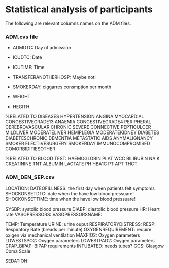# Statistical analysis of participants
The following are relevant columns names on the ADM files.

### ADM.cvs file
* ADMDTC: Day of admission
* ICUDTC: Date
* ICUTIME: Time
* TRANSFERANOTHERHOSP: Maybe not!

* SMOKERDAY: ciggarres consmption per month
* WEIGHT
* HEGITH


%RELATED TO DISEASES
HYPERTENSION
ANGINA
MYOCARDIAL
CONGESTIVEGRADE13
ANAEMIA
CONGESTIVEGRADE4
PERIPHERAL
CEREBROVASCULAR
CHRONIC
SEVERE
CONNECTIVE
PEPTICULCER
MILDLIVER
MODERATELIVER
HEMIPLEGIA
MODERATEKIDNEY
DIABETES
DIABETESCHRONIC
DEMENTIA
METASTATIC
AIDS
ANYMALIGNANCY
SMOKER
ELECTIVESURGERY
SMOKERDAY
IMMUNOCOMPROMISED
COMORBIDITIESOTHER


%RELATED TO BLOOD TEST:
HAEMOGLOBIN
PLAT
WCC
BILIRUBIN
NA
K
CREATININE
TNT
ALBUMIN
LACTATE
PH
HBA1C
PT
APT
THCT


### ADM_DEN_SEP.csv

LOCATION:
DATEOFILLNESS: the first day when patients felt symptoms
SHOCKONSETDTC: date when the have low blood pressuare!
SHOCKONSETTIME: time when the have low blood pressuare!

SYSBP: systolic blood pressure
DIABP: diastolic blood pressure
HR: Heart rate
VASOPRESSORS:
VASOPRESSORSNAME:


TEMP: Temperature
URINE: urine ouput
RESPIRATORYDISTRESS:
RESP: Respiratory Rate (breads per minute)
OXYGENREQUIREMENT: require oxigen via mechanical ventilation
MAXFIO2: Oxygen parameters
LOWESTSPO2: Oxygen parameters
LOWESTPAO2: Oxygen parameters
CPAP_BIPAP: BIPAP requirements
INTUBATED: needs tubes?
GCS: Glasgow Coma Scale

SEDATION:
